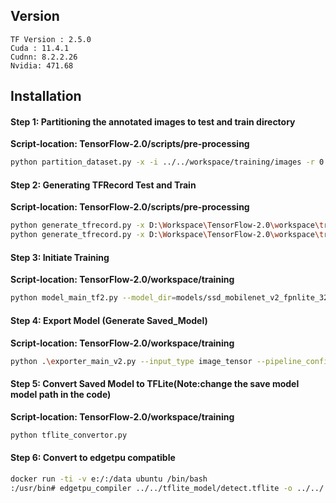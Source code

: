 ## Version
```
TF Version : 2.5.0
Cuda : 11.4.1
Cudnn: 8.2.2.26
Nvidia: 471.68
```


## Installation
#### Step 1: Partitioning the annotated images to test and train directory
**Script-location: TensorFlow-2.0/scripts/pre-processing**
```sh
python partition_dataset.py -x -i ../../workspace/training/images -r 0.2
```
#### Step 2: Generating TFRecord Test and Train
**Script-location: TensorFlow-2.0/scripts/pre-processing**
``` sh
python generate_tfrecord.py -x D:\Workspace\TensorFlow-2.0\workspace\training\images\train -l D:\Workspace\TensorFlow-2.0\workspace\training\annotations\label_map.pbtxt -o D:\Workspace\TensorFlow-2.0\workspace\training\annotations\train.record
python generate_tfrecord.py -x D:\Workspace\TensorFlow-2.0\workspace\training\images\test -l D:\Workspace\TensorFlow-2.0\workspace\training\annotations\label_map.pbtxt -o D:\Workspace\TensorFlow-2.0\workspace\training\annotations\test.record
```
#### Step 3: Initiate Training
**Script-location: TensorFlow-2.0/workspace/training**

```sh
python model_main_tf2.py --model_dir=models/ssd_mobilenet_v2_fpnlite_320x320 --pipeline_config_path=models/ssd_mobilenet_v2_fpnlite_320x320/pipeline.config --checkpoint_dir=models/ssd_mobilenet_v2_fpnlite_320x320
```
#### Step 4: Export Model (Generate Saved_Model)
**Script-location: TensorFlow-2.0/workspace/training**
```sh
python .\exporter_main_v2.py --input_type image_tensor --pipeline_config_path D:\Workspace\TensorFlow-2.0\workspace\training\models\ssd_mobilenet_v2_fpnlite_320x320\pipeline.config --trained_checkpoint_dir D:\Workspace\TensorFlow-2.0\workspace\training\models\ssd_mobilenet_v2_fpnlite_320x320 --output_directory D:\Workspace\TensorFlow-2.0\workspace\training\exported-models\ptag-detector-model
```
#### Step 5: Convert Saved Model to TFLite(Note:change the save model model path in the code)
**Script-location: TensorFlow-2.0/workspace/training**
```sh
python tflite_convertor.py
```
#### Step 6: Convert to edgetpu compatible

```sh
docker run -ti -v e:/:/data ubuntu /bin/bash
:/usr/bin# edgetpu_compiler ../../tflite_model/detect.tflite -o ../../
```


